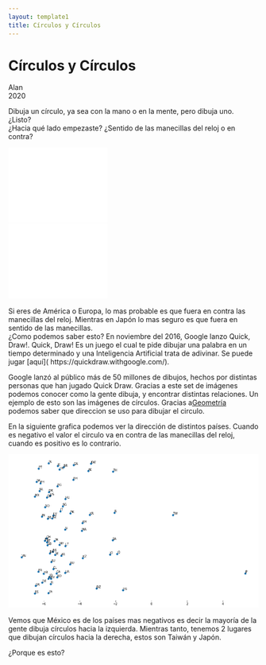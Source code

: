 ```yaml
---
layout: template1
title: Círculos y Círculos
---
```


Círculos y Círculos
================
Alan<br />
2020<br />

<p>Dibuja un círculo, ya sea con la mano o en la mente, pero dibuja uno. ¿Listo?<br />
¿Hacia qué lado empezaste? ¿Sentido de las manecillas del reloj o en contra?<br /></p>
<div class="centerimgcontainer" style="width: 200px;">
<img src="Draw/Circle.gif" alt style>
<img src="Draw/Cirsent.gif" alt style>
</div>
<p>Si eres de América o Europa, lo mas probable es que fuera en contra las manecillas del reloj. Mientras en Japón lo mas seguro es que fuera en sentido de las manecillas.<br />
¿Como podemos saber esto? En noviembre del 2016, Google lanzo Quick, Draw!. Quick, Draw! Es un juego el cual te pide dibujar una palabra en un tiempo determinado y una Inteligencia Artificial trata de adivinar. Se puede jugar [aquí]( https://quickdraw.withgoogle.com/).
<br /></p>
<p>Google lanzó al público más de 50 millones de dibujos, hechos por distintas personas que han jugado Quick Draw. Gracias a este set de imágenes podemos conocer como la gente dibuja, y encontrar distintas relaciones. Un ejemplo de esto son las imágenes de círculos.
Gracias a<a href="https://www.element84.com/blog/determining-the-winding-of-a-polygon-given-as-a-set-of-ordered-points">Geometría</a> podemos saber que direccion se uso para dibujar el circulo.</p>
<p>En la siguiente grafica podemos ver la dirección de distintos países. Cuando es negativo el valor el circulo va en contra de las manecillas del reloj, cuando es positivo es lo contrario. </p>
<div class="bigcenterimgcontainer">
<img src="Draw/countries.png" alt style>
</div>

<p>Vemos que México es de los países mas negativos es decir la mayoría de la gente dibuja círculos hacia la izquierda.  Mientras tanto, tenemos 2 lugares que dibujan círculos hacia la derecha, estos son Taiwán y Japón.<br />

¿Porque es esto? </p>


<!-- <p>Recently, there’s been a great deal of excitement and interest in deep neural networks because they’ve achieved breakthrough results in areas such as computer vision.<a href="#fn1" class="footnoteRef" id="fnref1"><sup>1</sup></a></p>
<p>However, there remain a number of concerns about them. One is that it can be quite challenging to understand <em>what</em> a neural network is really doing. If one trains it well, it achieves high quality results, but it is challenging to understand how it is doing so. If the network fails, it is hard to understand what went wrong.</p>
<p>While it is challenging to understand the behavior of deep neural networks in general, it turns out to be much easier to explore low-dimensional deep neural networks – networks that only have a few neurons in each layer. In fact, we can create visualizations to completely understand the behavior and training of such networks. This perspective will allow us to gain deeper intuition about the behavior of neural networks and observe a connection linking neural networks to an area of mathematics called topology.</p>
<p>A number of interesting things follow from this, including fundamental lower-bounds on the complexity of a neural network capable of classifying certain datasets.</p>
<h2 id="a-simple-example">A Simple Example</h2>
<p>Let’s begin with a very simple dataset, two curves on a plane. The network will learn to classify points as belonging to one or the other.</p>
<div class="centerimgcontainer">
<img src="img/simple2_data.png" alt style>
</div>
<div class="spaceafterimg"> -->